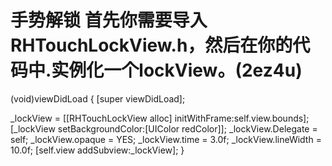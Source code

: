 # 手势解锁 首先你需要导入RHTouchLockView.h，然后在你的代码中.实例化一个lockView。(2ez4u)

(void)viewDidLoad { [super viewDidLoad];

_lockView = [[RHTouchLockView alloc] initWithFrame:self.view.bounds]; [_lockView setBackgroundColor:[UIColor redColor]]; _lockView.Delegate = self; _lockView.opaque = YES; _lockView.time = 3.0f; _lockView.lineWidth = 10.0f; [self.view addSubview:_lockView]; }
